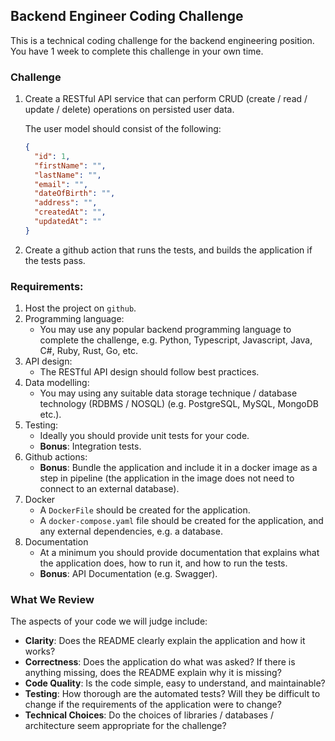 ## Backend Engineer Coding Challenge

This is a technical coding challenge for the backend engineering position. You have 1 week to 
complete this challenge in your own time.

### Challenge

1. Create a RESTful API service that can perform CRUD (create / read / update / delete) operations on persisted user data.

    The user model should consist of the following:
    ```json
    {
      "id": 1,
      "firstName": "",
      "lastName": "",
      "email": "",
      "dateOfBirth": "",
      "address": "",
      "createdAt": "",
      "updatedAt": ""
    }
    ```

2. Create a github action that runs the tests, and builds the application if the tests pass.

### Requirements:

1. Host the project on `github`.
2. Programming language:
    - You may use any popular backend programming language to complete the challenge, e.g. Python, Typescript, Javascript, Java, C#, Ruby, Rust, Go, etc.
3. API design:
    - The RESTful API design should follow best practices.
4. Data modelling:
    - You may using any suitable data storage technique / database technology (RDBMS / NOSQL) (e.g. PostgreSQL, MySQL, MongoDB etc.).
5. Testing:
    - Ideally you should provide unit tests for your code.
    - **Bonus**: Integration tests.
6. Github actions:
    - **Bonus**: Bundle the application and include it in a docker image as a step in pipeline (the application in the image does not need to connect to an external database).
7. Docker
    - A `DockerFile` should be created for the application. 
    - A `docker-compose.yaml` file should be created for the application, and any external dependencies, e.g. a database.
8. Documentation
    - At a minimum you should provide documentation that explains what the application does, how to run it, and how to run the tests.
    - **Bonus**: API Documentation (e.g. Swagger).

### What We Review

The aspects of your code we will judge include:

- **Clarity**: Does the README clearly explain the application and how it works?
- **Correctness**: Does the application do what was asked? If there is anything missing, does the README explain why it is missing?
- **Code Quality**: Is the code simple, easy to understand, and maintainable?
- **Testing**: How thorough are the automated tests? Will they be difficult to change if the requirements of the application were to change?
- **Technical Choices**: Do the choices of libraries / databases / architecture seem appropriate for the challenge?
